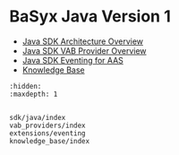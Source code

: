 # BaSyx Java Version 1

* [Java SDK Architecture Overview](./sdk/java/index.md)
* [Java SDK VAB Provider Overview](./vab_providers/index.md)
* [Java SDK Eventing for AAS](./extensions/eventing.md)
* [Knowledge Base](./knowledge_base/index.md)


```{toctree}
:hidden:
:maxdepth: 1


sdk/java/index
vab_providers/index
extensions/eventing
knowledge_base/index

```